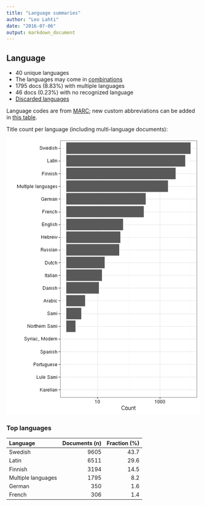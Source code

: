 ```yaml
---
title: "Language summaries"
author: "Leo Lahti"
date: "2016-07-06"
output: markdown_document
---
```


## Language

 * 40 unique languages
 * The languages may come in [combinations](output.tables/language_conversions.csv)
 * 1795 docs (8.83%) with multiple languages
 * 46 docs (0.23%) with no recognized language 
 * [Discarded languages](output.tables/language_discarded.csv)

Language codes are from [MARC](http://www.loc.gov/marc/languages/language_code.html); new custom abbreviations can be added in [this table](https://github.com/rOpenGov/bibliographica/blob/master/inst/extdata/language_abbreviations.csv).

Title count per language (including multi-language documents):

![plot of chunk summarylang](figure/summarylang-1.png)


### Top languages


|Language           | Documents (n)| Fraction (%)|
|:------------------|-------------:|------------:|
|Swedish            |          9605|         43.7|
|Latin              |          6511|         29.6|
|Finnish            |          3194|         14.5|
|Multiple languages |          1795|          8.2|
|German             |           350|          1.6|
|French             |           306|          1.4|


